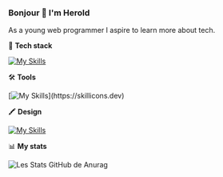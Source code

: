 ### Bonjour 👋 I'm Herold

As a young web programmer I aspire to learn more about tech.


🧰 **Tech stack**


[![My Skills](https://skillicons.dev/icons?i=bootstrap,sass,react,symfony,mysql,postgres)](https://skillicons.dev)




🛠️ **Tools**


[![My Skills](https://skillicons.dev/icons?i=git,vscode,)](https://skillicons.dev)




🖍️ **Design**


[![My Skills](https://skillicons.dev/icons?i=figma)](https://skillicons.dev)





📊 **My stats**

![Les Stats GitHub de Anurag](https://github-readme-stats.vercel.app/api?username=herold7&show_icons=true&theme=radical)

          


<!--
**Herold7/Herold7** is a ✨ _special_ ✨ repository because its `README.md` (this file) appears on your GitHub profile.

Here are some ideas to get you started:
            
          

- 🔭 I’m currently working on ...
- 🌱 I’m currently learning ...
- 👯 I’m looking to collaborate on ...
- 🤔 I’m looking for help with ...
- 💬 Ask me about ...
- 📫 How to reach me: ...
- 😄 Pronouns: ...
- ⚡ Fun fact: ...
-->
